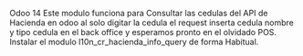 Odoo 14 
Este modulo funciona para Consultar las cedulas del API de Hacienda en odoo al solo digitar la cedula el request inserta cedula nombre y tipo cedula en el back office y esperamos pronto en el olvidado POS.
<br>
Instalar el modulo l10n_cr_hacienda_info_query de forma Habitual.
